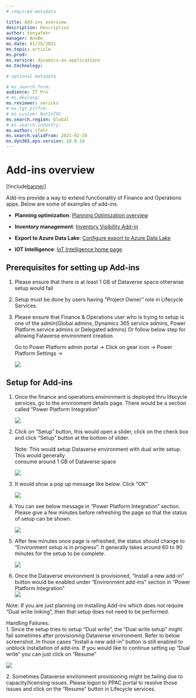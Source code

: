 ```yaml
---
# required metadata

title: Add-ins overview
description: Description
author: tonyafehr
manager: AnnBe
ms.date: 01/25/2021
ms.topic: article
ms.prod:
ms.service: dynamics-ax-applications
ms.technology: 

# optional metadata

# ms.search.form:
audience: IT Pro
# ms.devlang: 
ms.reviewer: sericks
# ms.tgt_pltfrm: 
# ms.custom: NotInTOC
ms.search.region: Global
# ms.search.industry:
ms.author: tfehr
ms.search.validFrom: 2021-02-28
ms.dyn365.ops.version: 10.0.16
---
```


# Add-ins overview

[!include[banner](../includes/banner.md)]

Add-ins provide a way to extend functionality of Finance and Operations apps. Below
are some of examples of add-ins.

- **Planning optimization**: [Planning Optimization overview](https://docs.microsoft.com/dynamics365/supply-chain/master-planning/planning-optimization/planning-optimization-overview)

- **Inventory management**: [Inventory Visibility Add-in](https://docs.microsoft.com/dynamics365/supply-chain/inventory/inventory-visibility)

- **Export to Azure Data Lake**: [Configure export to Azure Data Lake](https://docs.microsoft.com/dynamics365/fin-ops-core/dev-itpro/data-entities/configure-export-data-lake)

- **IOT Intelligence**: [IoT Intelligence home page](https://docs.microsoft.com/dynamics365/supply-chain/iot/iot-intelligence-home-page)



## Prerequisites for setting up Add-ins

1.  Please ensure that there is at least 1 GB of Dataverse space otherwise setup
    would fail

2.  Setup must be done by users having “Project Owner” role in Lifecycle
    Services.

3.  Please ensure that Finance & Operations user who is trying to setup is one
    of the admin(Global admins, Dynamics 365 service admins, Power Platform
    service admins or Delegated admins) Or follow below step for allowing
    Fataverse environment creation.

    Go to Power Platform admin portal -\> Click on gear icon -\> Power Platform
    Settings -\>

    ![](media/c4f534080246691fb6d2492d5b720ed6.png)

## Setup for Add-ins

1.  Once the finance and operations environment is deployed thru lifecycle
    services, go to the environment details page. There would be a section
    called “Power Platform Integration”

    ![](media/d5faf02c8e6178282a7048b34eb6c68e.png)

2.  Click on “Setup” button, this would open a slider, click on the check box
    and click “Setup” button at the bottom of slider.

    Note: This would setup Dataverse environment with dual write setup. This
    would generally  
    consume around 1 GB of Dataverse space  
    
    ![](media/eca00435b0b4d10da2f09ecbb6e35fdc.png)

3.  It would show a pop up message like below. Click “OK”

    ![](media/b966f146466402cca93e7b3805e5f47a.png)

1.  You can see below message in “Power Platform Integration” section. Please
    give a few minutes before refreshing the page so that the status of setup
    can be shown.

    ![](media/39e6f8080e4caef11a952dd454cadb03.png)

2.  After few minutes once page is refreshed, the status should change to
    “Environment setup is in progress”. It generally takes around 60 to 90
    minutes for the setup to be complete.   
    
    ![](media/ea010be87dd534681b7f91203f8ae850.png)

3.  Once the Dataverse environment is provisioned, “Install a new add-in” button
    would be enabled under “Environment add-ins” section in “Power Platform
    Integration”  
    ![](media/c5a4117ef8a77110685537f4a62b0771.png)

Note: If you are just planning on installing Add-ins which does not require
“Dual write linking”, then that setup does not need to be performed.

Handling Failures:  
1\. Since the setup tries to setup “Dual write”, the “Dual write setup” might
fail sometimes after provisioning Dataverse environment. Refer to below
screenshot. In those cases “Install a new add-in” button is still enabled to
unblock installation of add-ins. If you would like to continue setting up “Dual
write” you can just click on “Resume”

![](media/d93a025d176d8fde5d207705f79c44f4.png)

2\. Sometimes Dataverse environment provisioning might be failing due to
capacity/licensing issues. Please logon to PPAC portal to resolve those issues
and click on the “Resume” button in Lifecycle services.

